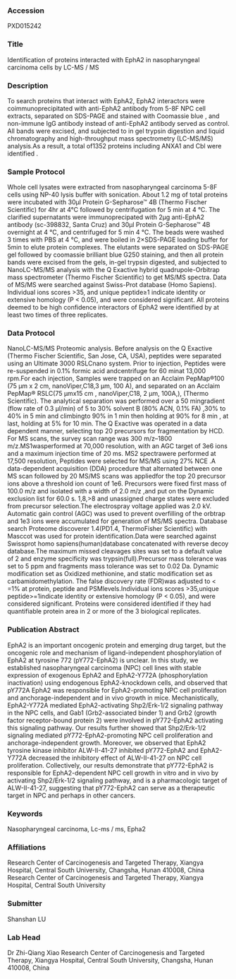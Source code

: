 ### Accession
PXD015242

### Title
Identification of proteins  interacted with  EphA2 in nasopharyngeal carcinoma cells by LC-MS / MS

### Description
To search proteins that interact with EphA2, EphA2 interactors were coimmunoprecipitated with anti-EphA2 antibody from 5-8F NPC cell extracts, separated on SDS-PAGE and stained with Coomassie blue , and non-immune IgG antibody instead of anti-EphA2 antibody served as control. All bands were excised, and subjected to in gel trypsin digestion and liquid chromatography and high-throughput mass spectrometry (LC-MS/MS) analysis.As a result, a total of1352 proteins including ANXA1 and Cbl were identified .

### Sample Protocol
Whole cell lysates were extracted from nasopharyngeal carcinoma 5-8F cells using NP-40 lysis buffer with sonication. About 1.2 mg of total proteins were incubated with 30μl Protein G-Sepharose™ 4B (Thermo Fischer Scientific) for 4hr at 4°C followed by centrifugation for 5 min at 4 °C. The clarified supernatants were immunoprecipated with 2μg anti-EphA2 antibody (sc-398832, Santa Cruz) and 30μl Protein G-Sepharose™ 4B overnight at 4 °C, and centrifuged for 5 min 4 °C. The beads were washed 3 times with PBS at 4 °C, and were boiled in 2×SDS-PAGE loading buffer for 5min to elute protein complexes. The elutants were separated on SDS-PAGE gel followed by coomassie brilliant blue G250 staining, and then all protein bands were excised from the gels, in-gel trypsin digested, and subjected to NanoLC-MS/MS analysis with the Q Exactive hybrid quadrupole-Orbitrap mass spectrometer (Thermo Fischer Scientific) to get MS/MS spectra. Data of MS/MS were searched against Swiss-Prot database (Homo Sapiens). Individual ions scores >35, and unique peptide≥1 indicate identity or extensive homology (P < 0.05), and were considered significant. All proteins deemed to be high confidence interactors of EphA2 were identified by at least two times of three replicates.

### Data Protocol
NanoLC-MS/MS Proteomic analysis. Before analysis on the Q Exactive (Thermo Fischer Scientific, San Jose, CA, USA), peptides were separated using an Ultimate 3000 RSLCnano system. Prior to injection, Peptides were re-suspended in 0.1% formic acid andcentrifuge for 60 minat 13,000 rpm.For each injection, Samples were trapped on an Acclaim PepMap®100 (75 μm x 2 cm, nanoViper,C18,3 μm, 100 A), and separated on an Acclaim PepMap® RSLC(75 μmx15 cm , nanoViper,C18, 2 μm, 100A,), (Thermo Scientific). The analytical separation was performed over a 50 mingradient (flow rate of 0.3 μl/min) of 5 to 30% solvent B (80% ACN, 0.1% FA) ,30% to 40% in 5 min and climbingto 90% in 1 min then holding at 90% for 8 min , at last, holding at 5% for 10 min. The Q Exactive was operated in a data dependent manner, selecting top 20 precursors for fragmentation by HCD. For MS scans, the survey scan range was 300 m/z–1800 m/z.MS1wasperformed at 70,000 resolution, with an AGC target of 3e6 ions and a maximum injection time of 20 ms. MS2 spectrawere performed at 17,500 resolution, Peptides were selected for MS/MS using 27% NCE .A data-dependent acquisition (DDA) procedure that alternated between one MS scan followed by 20 MS/MS scans was appliedfor the top 20 precursor ions above a threshold ion count of 1e6. Precursors were fixed first mass of 100.0 m/z and isolated with a width of 2.0 m/z ,and put on the Dynamic exclusion list for 60.0 s. 1,8,>8 and unassigned charge states were excluded from precursor selection.The electrospray voltage applied was 2.0 kV. Automatic gain control (AGC) was used to prevent overfilling of the orbtrap and 1e3 ions were accumulated for generation of MS/MS spectra. Database search Proteome discoverer 1.4(PD1.4, ThermoFisher Scientific) with Masccot was used for protein identification.Data were searched against Swissprot homo sapiens(human)database concatenated with reverse decoy database.The maximum missed cleavages sites was set to a default value of 2 and enzyme specificity was trypsin(full).Precursor mass tolerance was set to 5 ppm and fragments mass tolerance was set to 0.02 Da. Dynamic modification set as Oxidized methionine, and static modification set as carbamidomethylation. The false discovery rate (FDR)was adjusted to < =1% at protein, peptide and PSMlevels.Individual ions scores >35,unique peptide>=1indicate identity or extensive homology (P < 0.05), and were considered significant. Proteins were considered identified if they had quantifiable protein area in 2 or more of the 3 biological replicates.

### Publication Abstract
EphA2 is an important oncogenic protein and emerging drug target, but the oncogenic role and mechanism of ligand-independent phosphorylation of EphA2 at tyrosine 772 (pY772-EphA2) is unclear. In this study, we established nasopharyngeal carcinoma (NPC) cell lines with stable expression of exogenous EphA2 and EphA2-Y772A (phosphorylation inactivation) using endogenous EphA2-knockdown cells, and observed that pY772A EphA2 was responsible for EphA2-promoting NPC cell proliferation and anchorage-independent and in vivo growth in mice. Mechanistically, EphA2-Y772A mediated EphA2-activating Shp2/Erk-1/2 signaling pathway in the NPC cells, and Gab1 (Grb2-associated binder 1) and Grb2 (growth factor receptor-bound protein 2) were involved in pY772-EphA2 activating this signaling pathway. Our results further showed that Shp2/Erk-1/2 signaling mediated pY772-EphA2-promoting NPC cell proliferation and anchorage-independent growth. Moreover, we observed that EphA2 tyrosine kinase inhibitor ALW-II-41-27 inhibited pY772-EphA2 and EphA2-Y772A decreased the inhibitory effect of ALW-II-41-27 on NPC cell proliferation. Collectively, our results demonstrate that pY772-EphA2 is responsible for EphA2-dependent NPC cell growth in vitro and in vivo by activating Shp2/Erk-1/2 signaling pathway, and is a pharmacologic target of ALW-II-41-27, suggesting that pY772-EphA2 can serve as a therapeutic target in NPC and perhaps in other cancers.

### Keywords
Nasopharyngeal carcinoma, Lc-ms / ms, Epha2

### Affiliations
Research Center of Carcinogenesis and Targeted Therapy, Xiangya Hospital, Central South University, Changsha, Hunan 410008, China
Research Center of Carcinogenesis and Targeted Therapy, Xiangya Hospital, Central South University

### Submitter
Shanshan LU

### Lab Head
Dr Zhi-Qiang Xiao
Research Center of Carcinogenesis and Targeted Therapy, Xiangya Hospital, Central South University, Changsha, Hunan 410008, China


